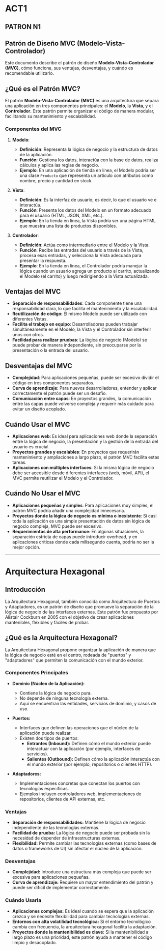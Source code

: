 # ACT1

## PATRON N1

## Patrón de Diseño MVC (Modelo-Vista-Controlador)

Este documento describe el patrón de diseño **Modelo-Vista-Controlador (MVC)**, cómo funciona, sus ventajas, desventajas, y cuándo es recomendable utilizarlo.

## ¿Qué es el Patrón MVC?

El patrón **Modelo-Vista-Controlador (MVC)** es una arquitectura que separa una aplicación en tres componentes principales: el **Modelo**, la **Vista**, y el **Controlador**. Este patrón permite organizar el código de manera modular, facilitando su mantenimiento y escalabilidad.

### Componentes del MVC

1. **Modelo**:
   - **Definición**: Representa la lógica de negocio y la estructura de datos de la aplicación.
   - **Función**: Gestiona los datos, interactúa con la base de datos, realiza cálculos y aplica las reglas de negocio.
   - **Ejemplo**: En una aplicación de tienda en línea, el Modelo podría ser una clase `Producto` que representa un artículo con atributos como nombre, precio y cantidad en stock.

2. **Vista**:
   - **Definición**: Es la interfaz de usuario, es decir, lo que el usuario ve e interactúa.
   - **Función**: Presenta los datos del Modelo en un formato adecuado para el usuario (HTML, JSON, XML, etc.).
   - **Ejemplo**: En la tienda en línea, la Vista podría ser una página HTML que muestra una lista de productos disponibles.

3. **Controlador**:
   - **Definición**: Actúa como intermediario entre el Modelo y la Vista.
   - **Función**: Recibe las entradas del usuario a través de la Vista, procesa esas entradas, y selecciona la Vista adecuada para presentar la respuesta.
   - **Ejemplo**: En la tienda en línea, el Controlador podría manejar la lógica cuando un usuario agrega un producto al carrito, actualizando el Modelo (el carrito) y luego redirigiendo a la Vista actualizada.

## Ventajas del MVC

- **Separación de responsabilidades**: Cada componente tiene una responsabilidad clara, lo que facilita el mantenimiento y la escalabilidad.
- **Reutilización de código**: El mismo Modelo puede ser utilizado con diferentes Vistas.
- **Facilita el trabajo en equipo**: Desarrolladores pueden trabajar simultáneamente en el Modelo, la Vista y el Controlador sin interferir unos con otros.
- **Facilidad para realizar pruebas**: La lógica de negocio (Modelo) se puede probar de manera independiente, sin preocuparse por la presentación o la entrada del usuario.

## Desventajas del MVC

- **Complejidad**: Para aplicaciones pequeñas, puede ser excesivo dividir el código en tres componentes separados.
- **Curva de aprendizaje**: Para nuevos desarrolladores, entender y aplicar correctamente el patrón puede ser un desafío.
- **Comunicación entre capas**: En proyectos grandes, la comunicación entre las capas puede volverse compleja y requerir más cuidado para evitar un diseño acoplado.

## Cuándo Usar el MVC

- **Aplicaciones web**: Es ideal para aplicaciones web donde la separación entre la lógica de negocio, la presentación y la gestión de la entrada del usuario es crucial.
- **Proyectos grandes y escalables**: En proyectos que requerirán mantenimiento y ampliaciones a largo plazo, el patrón MVC facilita estas tareas.
- **Aplicaciones con múltiples interfaces**: Si la misma lógica de negocio debe ser accesible desde diferentes interfaces (web, móvil, API), el MVC permite reutilizar el Modelo y el Controlador.

## Cuándo No Usar el MVC

- **Aplicaciones pequeñas y simples**: Para aplicaciones muy simples, el patrón MVC podría añadir una complejidad innecesaria.
- **Proyectos donde la lógica de negocio es mínima o inexistente**: Si casi toda la aplicación es una simple presentación de datos sin lógica de negocio compleja, MVC puede ser excesivo.
- **Requerimientos de alta performance**: En algunas situaciones, la separación estricta de capas puede introducir overhead, y en aplicaciones críticas donde cada milisegundo cuenta, podría no ser la mejor opción.

---

# Arquitectura Hexagonal 

## Introducción

La Arquitectura Hexagonal, también conocida como Arquitectura de Puertos y Adaptadores, es un patrón de diseño que promueve la separación de la lógica de negocio de las interfaces externas. Este patrón fue propuesto por Alistair Cockburn en 2005 con el objetivo de crear aplicaciones mantenibles, flexibles y fáciles de probar.

## ¿Qué es la Arquitectura Hexagonal?

La Arquitectura Hexagonal propone organizar la aplicación de manera que la lógica de negocio esté en el centro, rodeada de "puertos" y "adaptadores" que permiten la comunicación con el mundo exterior.

### Componentes Principales

- **Dominio (Núcleo de la Aplicación):**
  - Contiene la lógica de negocio pura.
  - No depende de ninguna tecnología externa.
  - Aquí se encuentran las entidades, servicios de dominio, y casos de uso.

- **Puertos:**
  - Interfaces que definen las operaciones que el núcleo de la aplicación puede realizar.
  - Existen dos tipos de puertos:
    - **Entrantes (Inbound):** Definen cómo el mundo exterior puede interactuar con la aplicación (por ejemplo, interfaces de servicios).
    - **Salientes (Outbound):** Definen cómo la aplicación interactúa con el mundo exterior (por ejemplo, repositorios o clientes HTTP).

- **Adaptadores:**
  - Implementaciones concretas que conectan los puertos con tecnologías específicas.
  - Ejemplos incluyen controladores web, implementaciones de repositorios, clientes de API externas, etc.

### Ventajas

- **Separación de responsabilidades:** Mantiene la lógica de negocio independiente de las tecnologías externas.
- **Facilidad de prueba:** La lógica de negocio puede ser probada sin la necesidad de depender de infraestructuras externas.
- **Flexibilidad:** Permite cambiar las tecnologías externas (como bases de datos o frameworks de UI) sin afectar el núcleo de la aplicación.

### Desventajas

- **Complejidad:** Introduce una estructura más compleja que puede ser excesiva para aplicaciones pequeñas.
- **Curva de aprendizaje:** Requiere un mayor entendimiento del patrón y puede ser difícil de implementar correctamente.

### Cuándo Usarla

- **Aplicaciones complejas:** Es ideal cuando se espera que la aplicación crezca y se necesite flexibilidad para cambiar tecnologías externas.
- **Entornos con alta volatilidad tecnológica:** Si el entorno tecnológico cambia con frecuencia, la arquitectura hexagonal facilita la adaptación.
- **Proyectos donde la mantenibilidad es clave:** Si la mantenibilidad a largo plazo es una prioridad, este patrón ayuda a mantener el código limpio y desacoplado.

